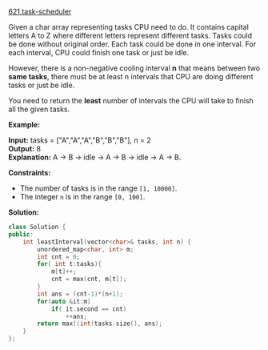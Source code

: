 [621.task-scheduler](https://leetcode.com/problems/task-scheduler/)  

Given a char array representing tasks CPU need to do. It contains capital letters A to Z where different letters represent different tasks. Tasks could be done without original order. Each task could be done in one interval. For each interval, CPU could finish one task or just be idle.

However, there is a non-negative cooling interval **n** that means between two **same tasks**, there must be at least n intervals that CPU are doing different tasks or just be idle.

You need to return the **least** number of intervals the CPU will take to finish all the given tasks.

**Example:**

  
**Input:** tasks = \["A","A","A","B","B","B"\], n = 2  
**Output:** 8  
**Explanation:** A -> B -> idle -> A -> B -> idle -> A -> B.  

**Constraints:**

*   The number of tasks is in the range `[1, 10000]`.
*   The integer `n` is in the range `[0, 100]`.  



**Solution:**  

```cpp
class Solution {
public:
    int leastInterval(vector<char>& tasks, int n) {
        unordered_map<char, int> m;
        int cnt = 0;
        for( int t:tasks){
            m[t]++;
            cnt = max(cnt, m[t]);
        }
        int ans = (cnt-1)*(n+1);
        for(auto &it:m)
            if( it.second == cnt)
                ++ans;
        return max((int)tasks.size(), ans);
    }
};
```
      